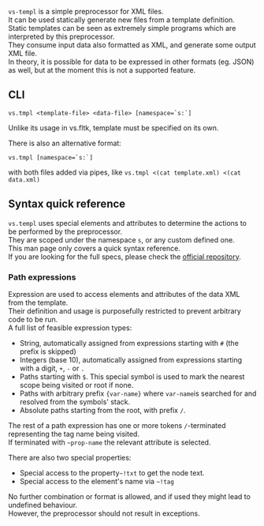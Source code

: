 `vs-templ` is a simple preprocessor for XML files.  
It can be used statically generate new files from a template definition.  
Static templates can be seen as extremely simple programs which are interpreted by this preprocessor.  
They consume input data also formatted as XML, and generate some output XML file.  
In theory, it is possible for data to be expressed in other formats (eg. JSON) as well, but at the moment this is not a supported feature.

## CLI

```
vs.tmpl <template-file> <data-file> [namespace=`s:`]
```

Unlike its usage in vs.fltk, template must be specified on its own.  

There is also an alternative format:

```
vs.tmpl [namespace=`s:`]
```

with both files added via pipes, like `vs.tmpl <(cat template.xml) <(cat data.xml)`

## Syntax quick reference
`vs.templ` uses special elements and attributes to determine the actions to be performed by the preprocessor.  
They are scoped under the namespace `s`, or any custom defined one.  
This man page only covers a quick syntax reference.  
If you are looking for the full specs, please check the [official repository](https://github.com/KaruroChori/vs-templ).  

### Path expressions
Expression are used to access elements and attributes of the data XML from the template.  
Their definition and usage is purposefully restricted to prevent arbitrary code to be run.  
A full list of feasible expression types:

- String, automatically assigned from expressions starting with `#` (the prefix is skipped)
- Integers (base 10), automatically assigned from expressions starting with a digit, `+`, `-` or `.`
- Paths starting with `$`. This special symbol is used to mark the nearest scope being visited or root if none.
- Paths with arbitrary prefix `{var-name}` where `var-name`is searched for and resolved from the symbols' stack.
- Absolute paths starting from the root, with prefix `/`.

The rest of a path expression has one or more tokens `/`-terminated representing the tag name being visited.  
If terminated with `~prop-name` the relevant attribute is selected.

There are also two special properties:

- Special access to the property`~!txt` to get the node text.
- Special access to the element's name via `~!tag`

No further combination or format is allowed, and if used they might lead to undefined behaviour.  
However, the preprocessor should not result in exceptions.